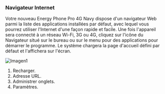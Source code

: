 ### Navigateur Internet

Votre nouveau Energy Phone Pro 4G Navy dispose d'un navigateur Web parmi la liste des applications installées par défaut, avec lequel vous pourrez utiliser l'Internet d'une façon rapide et facile.
Une fois l'appareil sera connecté à un réseau Wi-Fi, 3G ou 4G, cliquez sur l'icône du Navigateur situé sur le bureau ou sur le menu pour des applications pour démarrer le programme. Le système chargera la page d'accueil défini par défaut et l'affichera sur l'écran.
	
![Imagen1](http://static.energysistem.com/images/manuals/42674/56e997242070a.jpg)

1. Recharger.
2. Adresse URL.
3. Administrer onglets.
4. Paramètres.
